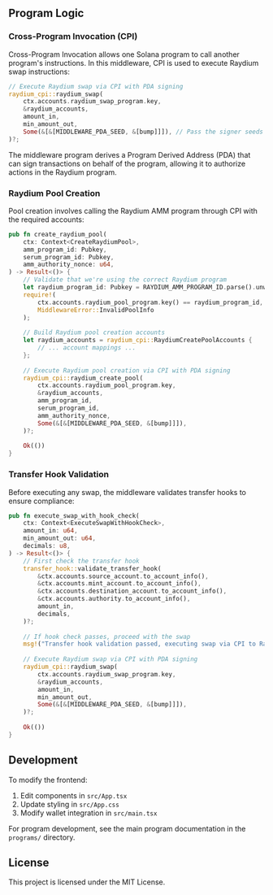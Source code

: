 
## Program Logic

### Cross-Program Invocation (CPI)

Cross-Program Invocation allows one Solana program to call another program's instructions. In this middleware, CPI is used to execute Raydium swap instructions:

```rust
// Execute Raydium swap via CPI with PDA signing
raydium_cpi::raydium_swap(
    ctx.accounts.raydium_swap_program.key,
    &raydium_accounts,
    amount_in,
    min_amount_out,
    Some(&[&[MIDDLEWARE_PDA_SEED, &[bump]]]), // Pass the signer seeds
)?;
```

The middleware program derives a Program Derived Address (PDA) that can sign transactions on behalf of the program, allowing it to authorize actions in the Raydium program.

### Raydium Pool Creation

Pool creation involves calling the Raydium AMM program through CPI with the required accounts:

```rust
pub fn create_raydium_pool(
    ctx: Context<CreateRaydiumPool>,
    amm_program_id: Pubkey,
    serum_program_id: Pubkey,
    amm_authority_nonce: u64,
) -> Result<()> {
    // Validate that we're using the correct Raydium program
    let raydium_program_id: Pubkey = RAYDIUM_AMM_PROGRAM_ID.parse().unwrap();
    require!(
        ctx.accounts.raydium_pool_program.key() == raydium_program_id,
        MiddlewareError::InvalidPoolInfo
    );
    
    // Build Raydium pool creation accounts
    let raydium_accounts = raydium_cpi::RaydiumCreatePoolAccounts {
        // ... account mappings ...
    };
    
    // Execute Raydium pool creation via CPI with PDA signing
    raydium_cpi::raydium_create_pool(
        ctx.accounts.raydium_pool_program.key,
        &raydium_accounts,
        amm_program_id,
        serum_program_id,
        amm_authority_nonce,
        Some(&[&[MIDDLEWARE_PDA_SEED, &[bump]]]),
    )?;
    
    Ok(())
}
```

### Transfer Hook Validation

Before executing any swap, the middleware validates transfer hooks to ensure compliance:

```rust
pub fn execute_swap_with_hook_check(
    ctx: Context<ExecuteSwapWithHookCheck>,
    amount_in: u64,
    min_amount_out: u64,
    decimals: u8,
) -> Result<()> {
    // First check the transfer hook
    transfer_hook::validate_transfer_hook(
        &ctx.accounts.source_account.to_account_info(),
        &ctx.accounts.mint_account.to_account_info(),
        &ctx.accounts.destination_account.to_account_info(),
        &ctx.accounts.authority.to_account_info(),
        amount_in,
        decimals,
    )?;
    
    // If hook check passes, proceed with the swap
    msg!("Transfer hook validation passed, executing swap via CPI to Raydium");
    
    // Execute Raydium swap via CPI with PDA signing
    raydium_cpi::raydium_swap(
        ctx.accounts.raydium_swap_program.key,
        &raydium_accounts,
        amount_in,
        min_amount_out,
        Some(&[&[MIDDLEWARE_PDA_SEED, &[bump]]]),
    )?;
    
    Ok(())
}
```

## Development

To modify the frontend:

1. Edit components in `src/App.tsx`
2. Update styling in `src/App.css`
3. Modify wallet integration in `src/main.tsx`

For program development, see the main program documentation in the `programs/` directory.

## License

This project is licensed under the MIT License.